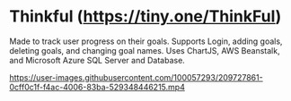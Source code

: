 # Thinkful (https://tiny.one/ThinkFul)

Made to track user progress on their goals. Supports Login, adding goals, deleting goals, and changing goal names. Uses ChartJS, AWS Beanstalk, and Microsoft Azure SQL Server and Database.

https://user-images.githubusercontent.com/100057293/209727861-0cff0c1f-f4ac-4006-83ba-529348446215.mp4
